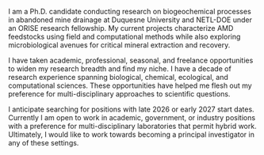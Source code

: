 I am a Ph.D. candidate conducting research on biogeochemical processes in abandoned mine drainage at Duquesne University and NETL-DOE under an ORISE research fellowship. My current projects characterize AMD feedstocks using field and computational methods while also exploring microbiological avenues for critical mineral extraction and recovery. 

I have taken academic, professional, seasonal, and freelance opportunities to widen my research breadth and find my niche. I have a decade of research experience spanning biological, chemical, ecological, and computational sciences. These opportunities have helped me flesh out my preference for multi-disciplinary approaches to scientific questions.

I anticipate searching for positions with late 2026 or early 2027 start dates. Currently I am open to work in academic, government, or industry positions with a preference for multi-disciplinary laboratories that permit hybrid work. Ultimately, I would like to work towards becoming a principal investigator in any of these settings.
